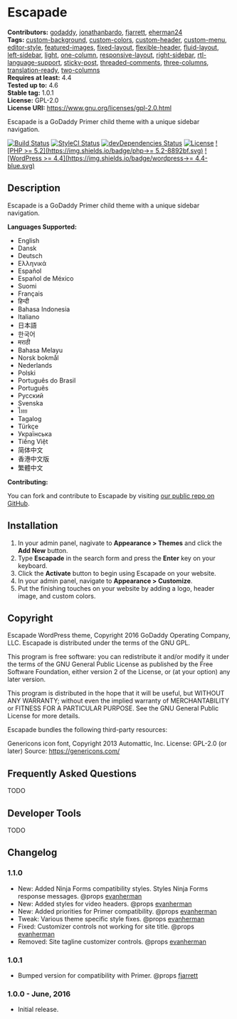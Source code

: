 # Escapade #
**Contributors:** [godaddy](https://profiles.wordpress.org/godaddy), [jonathanbardo](https://profiles.wordpress.org/jonathanbardo), [fjarrett](https://profiles.wordpress.org/fjarrett), [eherman24](https://profiles.wordpress.org/eherman24)  
**Tags:**              [custom-background](https://wordpress.org/themes/tags/custom-background/), [custom-colors](https://wordpress.org/themes/tags/custom-colors/), [custom-header](https://wordpress.org/themes/tags/custom-header/), [custom-menu](https://wordpress.org/themes/tags/custom-menu/), [editor-style](https://wordpress.org/themes/tags/editor-style/), [featured-images](https://wordpress.org/themes/tags/featured-images/), [fixed-layout](https://wordpress.org/themes/tags/fixed-layout/), [flexible-header](https://wordpress.org/themes/tags/flexible-header/), [fluid-layout](https://wordpress.org/themes/tags/fluid-layout/), [left-sidebar](https://wordpress.org/themes/tags/left-sidebar/), [light](https://wordpress.org/themes/tags/light/), [one-column](https://wordpress.org/themes/tags/one-column/), [responsive-layout](https://wordpress.org/themes/tags/responsive-layout/), [right-sidebar](https://wordpress.org/themes/tags/right-sidebar/), [rtl-language-support](https://wordpress.org/themes/tags/rtl-language-support/), [sticky-post](https://wordpress.org/themes/tags/sticky-post/), [threaded-comments](https://wordpress.org/themes/tags/threaded-comments/), [three-columns](https://wordpress.org/themes/tags/three-columns/), [translation-ready](https://wordpress.org/themes/tags/translation-ready/), [two-columns](https://wordpress.org/themes/tags/two-columns/)  
**Requires at least:** 4.4  
**Tested up to:**      4.6  
**Stable tag:**        1.0.1  
**License:**           GPL-2.0  
**License URI:**       https://www.gnu.org/licenses/gpl-2.0.html  

Escapade is a GoDaddy Primer child theme with a unique sidebar navigation.

[![Build Status](https://travis-ci.org/godaddy/wp-escapade-theme.svg?branch=master)](https://travis-ci.org/godaddy/wp-escapade-theme) [![StyleCI Status](https://styleci.io/repos/61812792/shield?branch=master&style=flat)](https://styleci.io/repos/61812792) [![devDependencies Status](https://david-dm.org/godaddy/wp-escapade-theme/master/dev-status.svg)](https://david-dm.org/godaddy/wp-escapade-theme/master?type=dev) [![License](https://img.shields.io/badge/license-GPL--2.0-brightgreen.svg)](https://github.com/godaddy/wp-escapade-theme/blob/master/license.txt) [![PHP >= 5.2](https://img.shields.io/badge/php->= 5.2-8892bf.svg)](https://secure.php.net/supported-versions.php) [![WordPress >= 4.4](https://img.shields.io/badge/wordpress->= 4.4-blue.svg)](https://wordpress.org/download/release-archive/)  

## Description ##

Escapade is a GoDaddy Primer child theme with a unique sidebar navigation.

**Languages Supported:**

* English
* Dansk
* Deutsch
* Ελληνικά
* Español
* Español de México
* Suomi
* Français
* हिन्दी
* Bahasa Indonesia
* Italiano
* 日本語
* 한국어
* मराठी
* Bahasa Melayu
* Norsk bokmål
* Nederlands
* Polski
* Português do Brasil
* Português
* Русский
* Svenska
* ไทย
* Tagalog
* Türkçe
* Українська
* Tiếng Việt
* 简体中文
* 香港中文版
* 繁體中文

**Contributing:**

You can fork and contribute to Escapade by visiting [our public repo on GitHub](https://github.com/godaddy/wp-escapade-theme).

## Installation ##

1. In your admin panel, nagivate to **Appearance > Themes** and click the **Add New** button.
2. Type **Escapade** in the search form and press the **Enter** key on your keyboard.
3. Click the **Activate** button to begin using Escapade on your website.
4. In your admin panel, navigate to **Appearance > Customize**.
5. Put the finishing touches on your website by adding a logo, header image, and custom colors.

## Copyright ##

Escapade WordPress theme, Copyright 2016 GoDaddy Operating Company, LLC.
Escapade is distributed under the terms of the GNU GPL.

This program is free software: you can redistribute it and/or modify
it under the terms of the GNU General Public License as published by
the Free Software Foundation, either version 2 of the License, or
(at your option) any later version.

This program is distributed in the hope that it will be useful,
but WITHOUT ANY WARRANTY; without even the implied warranty of
MERCHANTABILITY or FITNESS FOR A PARTICULAR PURPOSE. See the
GNU General Public License for more details.

Escapade bundles the following third-party resources:

Genericons icon font, Copyright 2013 Automattic, Inc.
License: GPL-2.0 (or later)
Source: https://genericons.com/

## Frequently Asked Questions ##

TODO

## Developer Tools ##

TODO

## Changelog ##

### 1.1.0 ###

* New: Added Ninja Forms compatibility styles. Styles Ninja Forms response messages. @props [evanherman](https://github.com/EvanHerman)
* New: Added styles for video headers. @props [evanherman](https://github.com/EvanHerman)
* New: Added priorities for Primer compatibility. @props [evanherman](https://github.com/EvanHerman)
* Tweak: Various theme specific style fixes. @props [evanherman](https://github.com/EvanHerman)
* Fixed: Customizer controls not working for site title. @props [evanherman](https://github.com/EvanHerman)
* Removed: Site tagline customizer controls. @props [evanherman](https://github.com/EvanHerman)

### 1.0.1 ###

* Bumped version for compatibility with Primer. @props [fjarrett](https://github.com/fjarrett)

### 1.0.0 - June, 2016 ###

* Initial release.
